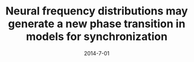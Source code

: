 ---
title: "Neural frequency distributions may generate a new phase transition in models for synchronization"
collection: publications
date: 2014-7-01
year: 2014
venue: 'BMC Neurosci.'
paperurl: 'http://dx.doi.org/10.1186/1471-2202-15-S1-P155'
citation: ' Marcelo Tragtenberg,  Caio Tiedt,  <u>Mauricio Girardi-Schappo</u>, &quot;Neural frequency distributions may generate a new phase transition in models for synchronization.&quot; BMC Neurosci., 2014.'
pubtype:  proceedings
---